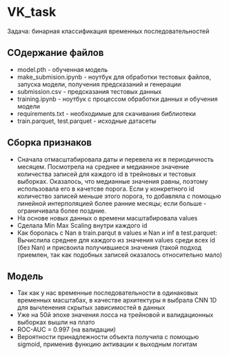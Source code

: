 # VK_task
Задача: бинарная классификация временных последовательностей

## СОдержание файлов
* model.pth - обученная модель
* make_submision.ipynb - ноутбук для обработки тестовых файлов, запуска модели, получения предсказаний и генерации
* submission.csv - предсказания тестовых данных
* training.ipynb - ноутбук с процессом обработки данных и обучения модели
* requirements.txt - необходимые для скачивания библиотеки
* train.parquet, test.parquet - исходные датасеты

## Сборка признаков
* Сначала отмасштабировала даты и перевела их в периодичность месяцем. Посмотрела на среднее и медианное значение количества записей для каждого id в трейновых и тестовых выборках. Оказалось, что медианные значения равны, поэтому использовала его в качетсве порога. Если у конкретного id количество записей меньше этого порога, то добавляла с помощью линейной интерполяцией более ранние месяцы; если больше - ограничивала более поздние.
* На основе новых данных о времени масштабировала values
* Сделала Min Max Scaling внутри каждого id
* Как боролась с Nan в train.parqut в values и Nan и inf в test.parquet: Вычислила среднее для каждого из значения values среди всех id (без Nan) и присвоила получившиеся значения (такой подход приемлен, так как подобных записей оказалось относительно мало)

## Модель
* Так как у нас временные последовательности в одинаковых временных масштабах, в качестве архитектуры я выбрала CNN 1D для вычленения скрытых зависимостей в данных
* Уже на 50й эпохе значения лосса на трейновой и валидационных выборках вышли на плато
* ROC-AUC = 0.997 (на валидации)
* Вероятности принадлежности объекта получила с помощью sigmoid, применив функцию активации к выходным логитам